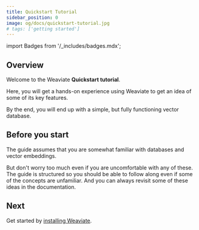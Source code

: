 ```yaml
---
title: Quickstart Tutorial
sidebar_position: 0
image: og/docs/quickstart-tutorial.jpg
# tags: ['getting started']
---
```

import Badges from '/_includes/badges.mdx';

<Badges/>

<!-- :::caution Migrated From:
- `Getting Started`
- Added `Weaviate console` from `Core knowledge/Console`
::: -->

## Overview

Welcome to the Weaviate **Quickstart tutorial**. 

Here, you will get a hands-on experience using Weaviate to get an idea of some of its key features.

By the end, you will end up with a simple, but fully functioning vector database. 

## Before you start 

The guide assumes that you are somewhat familiar with databases and vector embeddings. 

But don't worry too much even if you are uncomfortable with any of these. The guide is structured so you should be able to follow along even if some of the concepts are unfamiliar. And you can always revisit some of these ideas in the documentation. 

## Next

Get started by [installing Weaviate](./installation.md).

